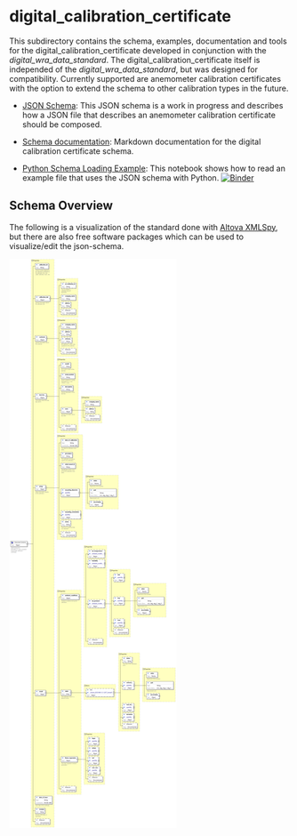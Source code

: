 
# digital_calibration_certificate

This subdirectory contains the schema, examples, documentation and tools for the digital_calibration_certificate developed in conjunction with the *digital_wra_data_standard*.
The digital_calibration_certificate itself is independed of the *digital_wra_data_standard*, but was designed for compatibility. 
Currently supported are anemometer calibration certificates with the option to extend the schema to other calibration types in the future.


- [JSON Schema](./schema/iea43_anemometer_calibration.schema.json): This JSON schema is a work in progress and describes how a JSON file that describes an anemometer calibration certificate should be composed.

- [Schema documentation](./docs/iea43_anemometer_calibration.md): Markdown documentation for the digital calibration certificate schema.

- [Python Schema Loading Example](./tools/calibration_certificate_usage.ipynb): This notebook shows how to read an example file that uses the JSON schema with Python. [![Binder](https://mybinder.org/badge_logo.svg)](https://mybinder.org/v2/gh/IEA-Task-43/digital_wra_data_standard/calibration_schema?filepath=.%2Fdigital_calibration_certificate%2Ftools%2Fcalibration_certificate_usage.ipynb)


## Schema Overview
The following is a visualization of the standard done with [Altova XMLSpy](https://www.altova.com/de/xmlspy-xml-editor), but there are also free software packages which can be used to visualize/edit the json-schema. 

![complete](./docs_images/schema_complete.png)

